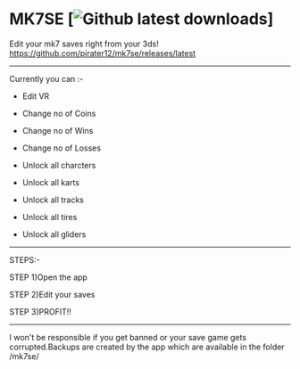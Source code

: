 
# MK7SE [![Github latest downloads](https://img.shields.io/github/downloads/pirater12/mk7se/total.svg)]

Edit your mk7 saves right from your 3ds! https://github.com/pirater12/mk7se/releases/latest

--------

Currently you can :-

* Edit VR

* Change no of Coins

* Change no of Wins

* Change no of Losses

* Unlock all charcters

* Unlock all karts

* Unlock all tracks

* Unlock all tires

* Unlock all gliders

-------- 

STEPS:-

STEP 1)Open the app

STEP 2)Edit your saves

STEP 3)PROFIT!!

-------

I won't be responsible if you get banned or your save game gets corrupted.Backups are created by the app which are available in the folder /mk7se/
